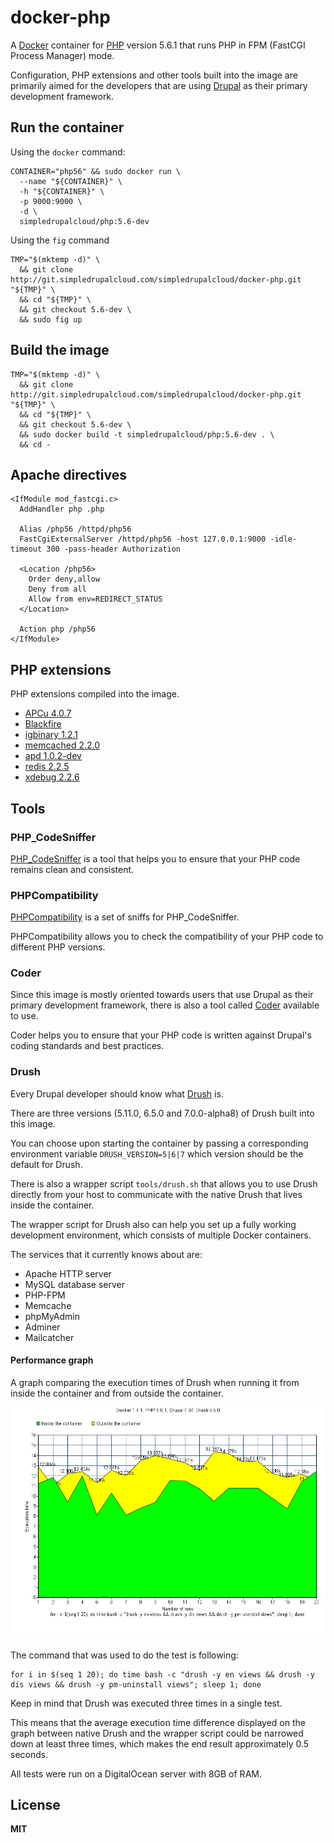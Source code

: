 # docker-php

A [Docker](https://docker.com/) container for [PHP](http://php.net/) version 5.6.1 that runs PHP in FPM (FastCGI Process Manager) mode.

Configuration, PHP extensions and other tools built into the image are primarily aimed for the developers that are using [Drupal](https://www.drupal.org/) as their primary development framework.

## Run the container

Using the `docker` command:

    CONTAINER="php56" && sudo docker run \
      --name "${CONTAINER}" \
      -h "${CONTAINER}" \
      -p 9000:9000 \
      -d \
      simpledrupalcloud/php:5.6-dev

Using the `fig` command

    TMP="$(mktemp -d)" \
      && git clone http://git.simpledrupalcloud.com/simpledrupalcloud/docker-php.git "${TMP}" \
      && cd "${TMP}" \
      && git checkout 5.6-dev \
      && sudo fig up

## Build the image

    TMP="$(mktemp -d)" \
      && git clone http://git.simpledrupalcloud.com/simpledrupalcloud/docker-php.git "${TMP}" \
      && cd "${TMP}" \
      && git checkout 5.6-dev \
      && sudo docker build -t simpledrupalcloud/php:5.6-dev . \
      && cd -

## Apache directives

    <IfModule mod_fastcgi.c>
      AddHandler php .php

      Alias /php56 /httpd/php56
      FastCgiExternalServer /httpd/php56 -host 127.0.0.1:9000 -idle-timeout 300 -pass-header Authorization

      <Location /php56>
        Order deny,allow
        Deny from all
        Allow from env=REDIRECT_STATUS
      </Location>

      Action php /php56
    </IfModule>

## PHP extensions

PHP extensions compiled into the image.

* [APCu 4.0.7](http://pecl.php.net/package/APCu)
* [Blackfire](https://blackfire.io/)
* [igbinary 1.2.1](http://pecl.php.net/package/igbinary)
* [memcached 2.2.0](http://pecl.php.net/package/memcached)
* [apd 1.0.2-dev](https://github.com/ZeWaren/pecl-apd)
* [redis 2.2.5](http://pecl.php.net/package/redis)
* [xdebug 2.2.6](http://pecl.php.net/package/Xdebug)

## Tools

### PHP_CodeSniffer

[PHP_CodeSniffer](https://github.com/squizlabs/PHP_CodeSniffer) is a tool that helps you to ensure that your PHP code remains clean and consistent.

### PHPCompatibility

[PHPCompatibility](https://github.com/wimg/PHPCompatibility) is a set of sniffs for PHP_CodeSniffer.

PHPCompatibility allows you to check the compatibility of your PHP code to different PHP versions.

### Coder

Since this image is mostly oriented towards users that use Drupal as their primary development framework, there is also a tool called [Coder](https://www.drupal.org/project/coder) available to use.

Coder helps you to ensure that your PHP code is written against Drupal's coding standards and best practices.

### Drush

Every Drupal developer should know what [Drush](https://github.com/drush-ops/drush) is.

There are three versions (5.11.0, 6.5.0 and 7.0.0-alpha8) of Drush built into this image.

You can choose upon starting the container by passing a corresponding environment variable `DRUSH_VERSION=5|6|7` which version should be the default for Drush.

There is also a wrapper script `tools/drush.sh` that allows you to use Drush directly from your host to communicate with the native Drush that lives inside the container.

The wrapper script for Drush also can help you set up a fully working development environment, which consists of multiple Docker containers.

The services that it currently knows about are:

* Apache HTTP server
* MySQL database server
* PHP-FPM
* Memcache
* phpMyAdmin
* Adminer
* Mailcatcher

#### Performance graph

A graph comparing the execution times of Drush when running it from inside the container and from outside the container.

![drush_graph](/drush_graph.png)

The command that was used to do the test is following:

    for i in $(seq 1 20); do time bash -c "drush -y en views && drush -y dis views && drush -y pm-uninstall views"; sleep 1; done

Keep in mind that Drush was executed three times in a single test.

This means that the average execution time difference displayed on the graph between native Drush and the wrapper script could be narrowed down at least three times, which makes the end result approximately 0.5 seconds.

All tests were run on a DigitalOcean server with 8GB of RAM.

## License

**MIT**
